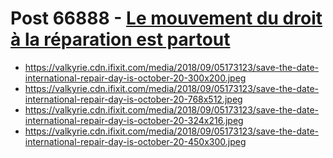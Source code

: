 # Post 66888 - [Le mouvement du droit à la réparation est partout](https://www.ifixit.com/News/66888/le-mouvement-du-droit-a-la-reparation-est-partout)

- https://valkyrie.cdn.ifixit.com/media/2018/09/05173123/save-the-date-international-repair-day-is-october-20-300x200.jpeg
- https://valkyrie.cdn.ifixit.com/media/2018/09/05173123/save-the-date-international-repair-day-is-october-20-768x512.jpeg
- https://valkyrie.cdn.ifixit.com/media/2018/09/05173123/save-the-date-international-repair-day-is-october-20-324x216.jpeg
- https://valkyrie.cdn.ifixit.com/media/2018/09/05173123/save-the-date-international-repair-day-is-october-20-450x300.jpeg
